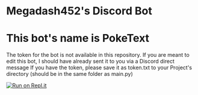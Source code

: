 # Megadash452's Discord Bot
# This bot's name is PokeText
The token for the bot is not available in this repository. If you are meant to edit this bot, I should have already sent it to you via a Discord direct message
If you have the token, please save it as token.txt to your Project's directory (should be in the same folder as main.py)

[![Run on Repl.it](https://repl.it/badge/github/Megadash452/PokeText_Discord_Bot)](https://repl.it/github/Megadash452/PokeText_Discord_Bot)
